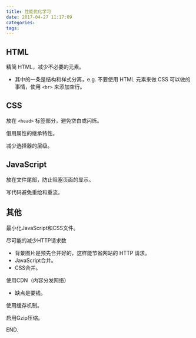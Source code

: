 ```yaml
---
title: 性能优化学习
date: 2017-04-27 11:17:09
categories:
tags:
---
```


## HTML

精简 HTML，减少不必要的元素。

- 其中的一条是结构和样式分离，e.g. 不要使用 HTML 元素来做 CSS 可以做的事情，使用 `<br>` 来添加空行。

## CSS

放在 `<head>` 标签部分，避免空白或闪烁。

借用属性的继承特性。

减少选择器的层级。

## JavaScript

放在文件尾部，防止阻塞页面的显示。

写代码避免重绘和重流。
<!-- TODO: 加入阮一峰的示例代码 -->

<!-- TODO: 如何阻塞页面，如何解决 -->

## 其他

最小化JavaScript和CSS文件。

尽可能的减少HTTP请求数

- 背景图片是预先合并好的，这样能节省网站的 HTTP 请求。
- JavaScript合并。
- CSS合并。

使用CDN（内容分发网络）

- 缺点是要钱。

使用缓存机制。

启用Gzip压缩。

END.
